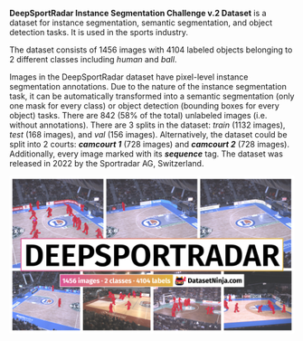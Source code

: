 **DeepSportRadar Instance Segmentation Challenge v.2 Dataset** is a dataset for instance segmentation, semantic segmentation, and object detection tasks. It is used in the sports industry. 

The dataset consists of 1456 images with 4104 labeled objects belonging to 2 different classes including *human* and *ball*.

Images in the DeepSportRadar dataset have pixel-level instance segmentation annotations. Due to the nature of the instance segmentation task, it can be automatically transformed into a semantic segmentation (only one mask for every class) or object detection (bounding boxes for every object) tasks. There are 842 (58% of the total) unlabeled images (i.e. without annotations). There are 3 splits in the dataset: *train* (1132 images), *test* (168 images), and *val* (156 images). Alternatively, the dataset could be split into 2 courts: ***camcourt 1*** (728 images) and ***camcourt 2*** (728 images). Additionally, every image marked with its ***sequence*** tag. The dataset was released in 2022 by the Sportradar AG, Switzerland.

<img src="https://github.com/dataset-ninja/deep-sport-radar/raw/main/visualizations/poster.png">
